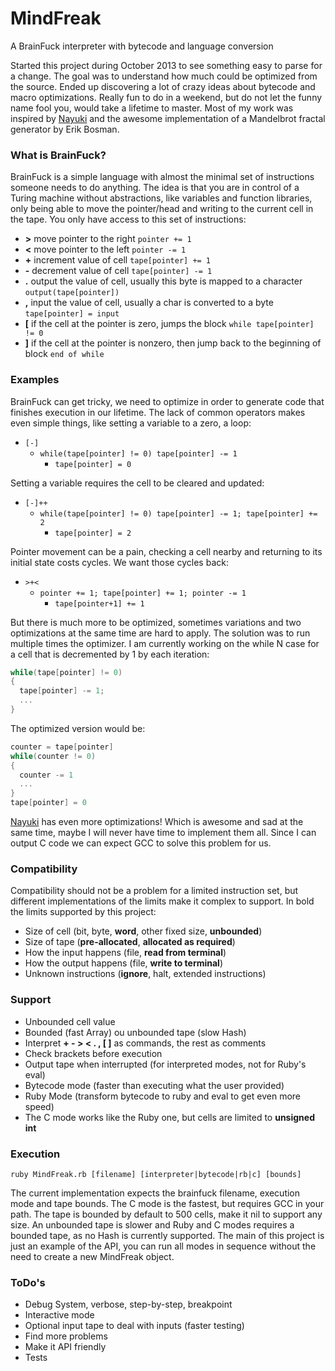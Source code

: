 # MindFreak
A BrainFuck interpreter with bytecode and language conversion

Started this project during October 2013 to see something easy to parse for a change.
The goal was to understand how much could be optimized from the source.
Ended up discovering a lot of crazy ideas about bytecode and macro optimizations.
Really fun to do in a weekend, but do not let the funny name fool you, would take a lifetime to master.
Most of my work was inspired by [Nayuki](http://www.nayuki.io/page/optimizing-brainfuck-compiler) and the awesome implementation of a Mandelbrot fractal generator by Erik Bosman.

### What is BrainFuck?
BrainFuck is a simple language with almost the minimal set of instructions someone needs to do anything.
The idea is that you are in control of a Turing machine without abstractions, like variables and function libraries, only being able to move the pointer/head and writing to the current cell in the tape.
You only have access to this set of instructions:
- **>** 	move pointer to the right ```pointer += 1```
- **<** 	move pointer to the left ```pointer -= 1```
- **+** 	increment value of cell ```tape[pointer] += 1```
- **-** 	decrement value of cell ```tape[pointer] -= 1```
- **.** 	output the value of cell, usually this byte is mapped to a character ```output(tape[pointer])```
- **,** 	input the value of cell, usually a char is converted to a byte ```tape[pointer] = input```
- **[** 	if the cell at the pointer is zero, jumps the block ```while tape[pointer] != 0```
- **]** 	if the cell at the pointer is nonzero, then jump back to the beginning of block ```end of while```

### Examples
BrainFuck can get tricky, we need to optimize in order to generate code that finishes execution in our lifetime.
The lack of common operators makes even simple things, like setting a variable to a zero, a loop:  
- ```[-]```
  - ```while(tape[pointer] != 0) tape[pointer] -= 1```
    - ```tape[pointer] = 0```  

Setting a variable requires the cell to be cleared and updated:
- ```[-]++```
  - ```while(tape[pointer] != 0) tape[pointer] -= 1; tape[pointer] += 2```
    - ```tape[pointer] = 2```

Pointer movement can be a pain, checking a cell nearby and returning to its initial state costs cycles. We want those cycles back:
- ```>+<```
  - ```pointer += 1; tape[pointer] += 1; pointer -= 1```
    - ```tape[pointer+1] += 1```

But there is much more to be optimized, sometimes variations and two optimizations at the same time are hard to apply.
The solution was to run multiple times the optimizer.
I am currently working on the while N case for a cell that is decremented by 1 by each iteration:
```c
while(tape[pointer] != 0)
{
  tape[pointer] -= 1;
  ...
}
```
The optimized version would be:
```c
counter = tape[pointer]
while(counter != 0)
{
  counter -= 1
  ...
}
tape[pointer] = 0
```

[Nayuki](http://www.nayuki.io/page/optimizing-brainfuck-compiler) has even more optimizations!
Which is awesome and sad at the same time, maybe I will never have time to implement them all.
Since I can output C code we can expect GCC to solve this problem for us.

### Compatibility

Compatibility should not be a problem for a limited instruction set, but different implementations of the limits make it complex to support.
In bold the limits supported by this project:
- Size of cell (bit, byte, **word**, other fixed size, **unbounded**)
- Size of tape (**pre-allocated**, **allocated as required**)
- How the input happens (file, **read from terminal**)
- How the output happens (file, **write to terminal**)
- Unknown instructions (**ignore**, halt, extended instructions)

### Support

- Unbounded cell value
- Bounded (fast Array) ou unbounded tape (slow Hash)
- Interpret **+ - > < . , [ ]** as commands, the rest as comments
- Check brackets before execution
- Output tape when interrupted (for interpreted modes, not for Ruby's eval)
- Bytecode mode (faster than executing what the user provided)
- Ruby Mode (transform bytecode to ruby and eval to get even more speed)
- The C mode works like the Ruby one, but cells are limited to **unsigned int**

### Execution

```
ruby MindFreak.rb [filename] [interpreter|bytecode|rb|c] [bounds]
```

The current implementation expects the brainfuck filename, execution mode and tape bounds.
The C mode is the fastest, but requires GCC in your path.
The tape is bounded by default to 500 cells, make it nil to support any size.
An unbounded tape is slower and Ruby and C modes requires a bounded tape, as no Hash is currently supported.
The main of this project is just an example of the API, you can run all modes in sequence without the need to create a new MindFreak object.

### ToDo's
- Debug System, verbose, step-by-step, breakpoint
- Interactive mode
- Optional input tape to deal with inputs (faster testing)
- Find more problems
- Make it API friendly
- Tests
